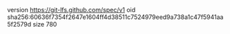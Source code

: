 version https://git-lfs.github.com/spec/v1
oid sha256:60636f7354f2647e1604ff4d38511c7524979eed9a738a1c47f5941aa5f2579d
size 780
